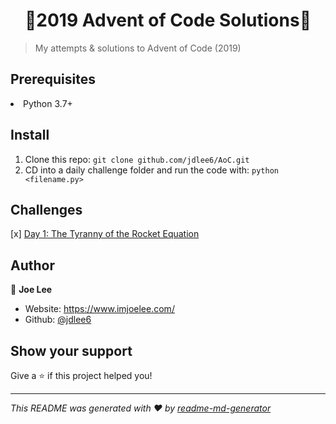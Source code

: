 <h1 align="center">👋2019 Advent of Code Solutions👋</h1>
<p>
</p>

> My attempts & solutions to Advent of Code (2019)

## Prerequisites
<li>Python 3.7+</li>

## Install
1. Clone this repo: `git clone github.com/jdlee6/AoC.git`
2. CD into a daily challenge folder and run the code with: `python <filename.py>`

## Challenges
[x] [Day 1: The Tyranny of the Rocket Equation](https://adventofcode.com/2019/day/1)

## Author

👤 **Joe Lee**

* Website: https://www.imjoelee.com/
* Github: [@jdlee6](https://github.com/jdlee6)

## Show your support

Give a ⭐️ if this project helped you!

***
_This README was generated with ❤️ by [readme-md-generator](https://github.com/kefranabg/readme-md-generator)_